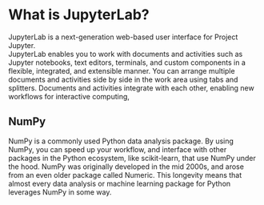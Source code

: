 # What is JupyterLab?
JupyterLab is a next-generation web-based user interface for Project Jupyter.  
JupyterLab enables you to work with documents and activities such as Jupyter notebooks, text editors, terminals, and custom components in a flexible, integrated, and extensible manner. 
You can arrange multiple documents and activities side by side in the work area using tabs and splitters. Documents and activities integrate with each other, enabling new workflows for interactive computing,

## NumPy
NumPy is a commonly used Python data analysis package. By using NumPy, you can speed up your workflow, and interface with other packages in the Python ecosystem, like scikit-learn, that use NumPy under the hood. NumPy was originally developed in the mid 2000s, and arose from an even older package called Numeric. This longevity means that almost every data analysis or machine learning package for Python leverages NumPy in some way.



